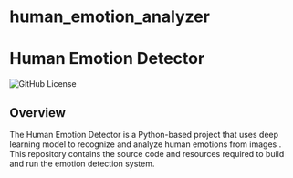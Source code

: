 # human_emotion_analyzer


# Human Emotion Detector

![GitHub License](https://img.shields.io/badge/license-MIT-blue.svg)

## Overview

The Human Emotion Detector is a Python-based project that uses deep learning model to recognize and analyze human emotions from images . This repository contains the source code and resources required to build and run the emotion detection system.


   
